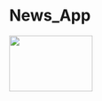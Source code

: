 # News_App

<a href="Screenshot_2022-06-22-15-03-07-36_f85c8a5b842e09dff77071c553e5936f"><img src="Screenshot_2022-06-22-15-03-07-36_f85c8a5b842e09dff77071c553e5936f" align="left" height="100" width="150" ></a>
